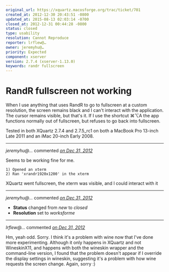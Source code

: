 ```yaml
---
original_url: https://xquartz.macosforge.org/trac/ticket/701
created_at: 2012-12-30 20:43:51 -0800
updated_at: 2015-08-13 02:03:14 -0700
closed_at: 2012-12-31 00:44:28 -0800
status: closed
type: usability
resolution: Cannot Reproduce
reporter: lrflew@…
owner: jeremyhu@…
priority: Expected
component: xserver
version: 2.7.4 (xserver-1.13.0)
keywords: randr fullscreen
---
```


RandR fullscreen not working
============================


When I use anything that uses RandR to go to fullscreen at a custom resolution, the screen remains black and I can't interact with the application. The cursor remains visible, but that's it. If I use the shortcut ⌘⌥A the app functions normally out of fullscreen, but refuses to go back into fullscreen.

Tested in both XQuartz 2.7.4 and 2.7.5\_rc1 on both a MacBook Pro 13-inch Late 2011 and an iMac 20-inch Early 2008.



---

*jeremyhu@…* commented *[on Dec 31, 2012](https://xquartz.macosforge.org/trac/ticket/701#comment:1 "December 31, 2012 at 12:44 AM PST")*

Seems to be working fine for me.

    1) Opened an xterm
    2) Ran 'xrandr1920x1200' in the xterm

XQuartz went fullscreen, the xterm was visible, and I could interact with it



---

*jeremyhu@…* commented *[on Dec 31, 2012](https://xquartz.macosforge.org/trac/ticket/701#comment:2 "December 31, 2012 at 12:44 AM PST")*

-   **Status** changed from *new* to *closed*
-   **Resolution** set to *worksforme*



---

*lrflew@…* commented *[on Dec 31, 2012](https://xquartz.macosforge.org/trac/ticket/701#comment:3 "December 31, 2012 at 1:55 AM PST")*

Hm, yeah odd. Sorry. I think it's a problem with wine now that I've done more experimenting. Although it only happens in XQuartz and not WineskinX11, and happens with both the wineskin wrapper and the command-line version, I found that the problem doesn't appear if I override the display settings in wineskin, suggesting it's a problem with how wine requests the screen change. Again, sorry :)



